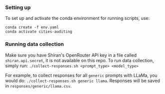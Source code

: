 ### Setting up
To set up and activate the conda environment for running scripts, use:

```
conda create -f env.yaml
conda activate cities-auditing
```

### Running data collection
Make sure you have Shiran's OpenRouter API key in a file called `shiran.api.secret`, it is not available on this repo.
To run data collection, simply run: `./collect-responses.sh <prompt_type> <model_type>`

For example, to collect responses for all `generic` prompts with LLaMa, you would do: `./collect-responses.sh generic llama`. Responses will be saved in `responses/generic/llama.csv`.